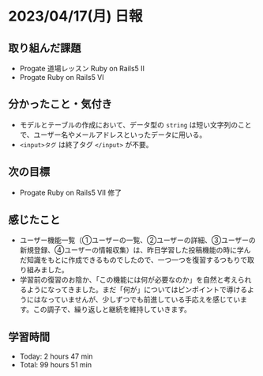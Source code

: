 # 2023/04/17(月) 日報
## 取り組んだ課題
- Progate 道場レッスン Ruby on Rails5 Ⅱ
- Progate Ruby on Rails5 Ⅵ

## 分かったこと・気付き
- モデルとテーブルの作成において、データ型の `string` は短い文字列のことで、ユーザー名やメールアドレスといったデータに用いる。
- `<input>タグ` は終了タグ `</input>` が不要。

## 次の目標
- Progate Ruby on Rails5 Ⅶ 修了

## 感じたこと
- ユーザー機能一覧（①ユーザーの一覧、②ユーザーの詳細、③ユーザーの新規登録、④ユーザーの情報収集）は、昨日学習した投稿機能の時に学んだ知識をもとに作成できるものでしたので、一つ一つを復習するつもりで取り組みました。
- 学習前の復習のお陰か、「この機能には何が必要なのか」を自然と考えられるようになってきました。まだ「何が」についてはピンポイントで導けるようにはなっていませんが、少しずつでも前進している手応えを感じています。この調子で、繰り返しと継続を維持していきます。

## 学習時間
- Today:  2 hours 47 min
- Total: 99 hours 51 min
